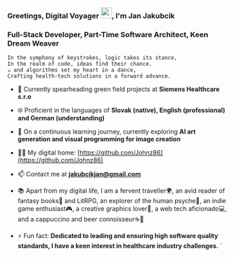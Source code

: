 ### Greetings, Digital Voyager <img src="https://media.giphy.com/media/hvRJCLFzcasrR4ia7z/giphy.gif" width="25px">, I'm Jan Jakubcik
<h3>Full-Stack Developer, Part-Time Software Architect, Keen Dream Weaver</h3>

```
In the symphony of keystrokes, logic takes its stance,
In the realm of code, ideas find their chance.
☕️ and algorithms set my heart in a dance,
Crafting health-tech solutions in a forward advance.
```

- 🔭 Currently spearheading green field projects at **Siemens Healthcare s.r.o**

- 🌐 Proficient in the languages of **Slovak (native), English (professional) and German (understanding)**

- 🌱 On a continuous learning journey, currently exploring **AI art generation and visual programming for image creation**

- 👨‍💻 My digital home: [https://github.com/Johnz86](https://github.com/Johnz86)

- 📫 Contact me at **jakubcikjan@gmail.com**

- 📚 Apart from my digital life, I am a fervent traveller🌍, an avid reader of fantasy books📖 and LitRPG, an explorer of the human psyche🧠, an indie game enthusiast🎮, a creative graphics lover🎨, a web tech aficionado💻, and a cappuccino and beer connoisseur☕🍻

- ⚡ Fun fact: **Dedicated to leading and ensuring high software quality standards, I have a keen interest in healthcare industry challenges.**
`
